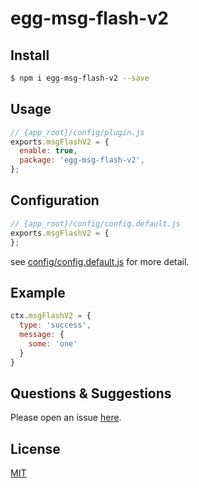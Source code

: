 # egg-msg-flash-v2


<!--
Description here.
-->

## Install

```bash
$ npm i egg-msg-flash-v2 --save
```

## Usage

```js
// {app_root}/config/plugin.js
exports.msgFlashV2 = {
  enable: true,
  package: 'egg-msg-flash-v2',
};

```

## Configuration

```js
// {app_root}/config/config.default.js
exports.msgFlashV2 = {
};
```

see [config/config.default.js](config/config.default.js) for more detail.

## Example

<!-- example here -->
```js
ctx.msgFlashV2 = {
  type: 'success',
  message: {
    some: 'one'
  }
}
```

## Questions & Suggestions

Please open an issue [here](https://github.com/eggjs/egg/issues).

## License

[MIT](LICENSE)
